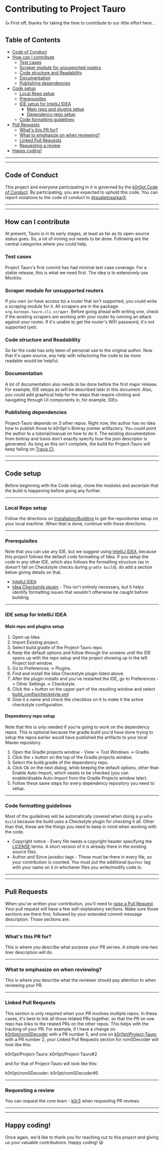 # Contributing to Project Tauro

:+1: First off, thanks for taking the time to contribute to our little effort here...

## Table of Contents

* [Code of Conduct](#code-of-conduct)
* [How can I contribute](#how-can-i-contribute)
  * [Test cases](#test-cases)
  * [Scraper module for unsupported routers](#scraper-module-for-unsupported-routers)
  * [Code structure and Readability](#code-structure-and-readability)
  * [Documentation](#documentation)
  * [Publishing dependencies](#publishing-dependencies)
* [Code setup](#code-setup)
  * [Local Repo setup](#local-repo-setup)
  * [Prerequisites](#prerequisites)
  * [IDE setup for IntelliJ IDEA](#ide-setup-for-intellij-idea)
    * [Main repo and plugins setup](#main-repo-and-plugins-setup)
    * [Dependency repo setup](#dependency-repo-setup)
  * [Code formatting guidelines](#code-formatting-guidelines)
* [Pull Requests](#pull-requests)
  * [What's this PR for?](#whats-this-pr-for)
  * [What to emphasize on when reviewing?](#what-to-emphasize-on-when-reviewing)
  * [Linked Pull Requests](#linked-pull-requests)
  * [Requesting a review](#requesting-a-review)
* [Happy coding!](#happy-coding)

---
---

## Code of Conduct

This project and everyone participating in it is governed by the [k0r0pt Code of Conduct](CODE_OF_CONDUCT.md). By 
participating, you are expected to uphold this code. You can report violations to the code of conduct to 
[@sudiptosarkarX](https://twitter.com/sudiptosarkarX).

---
---

## How can I contribute

At present, Tauro is in its early stages, at least as far as its open-source status goes. So, a lot of ironing out needs
to be done. Following are the central categories where you could help.

### Test cases

Project Tauro's first commit has had minimal test case coverage. For a stable release, this is what we need first. The 
idea is to extensively use Mockito.

### Scraper module for unsupported routers

If you own (or have access to) a router that isn't supported, you could write a scraping module for it. All scrapers 
are in the package: `org.koreops.tauro.cli.scraper`. Before going ahead with writing one, check if the existing scrapers
are working with your router by running an attack against your router. If it's unable to get the router's WiFi password,
it's not supported (yet).

### Code structure and Readability

So far the code has only been of personal use to the original author. Now that it's open source, any help with 
refactoring the code to be more readable would be helpful.

### Documentation

A lot of documentation also needs to be done before the first major release. For example, IDE setups as will be 
described later in this document. Also, you could add graphical help for the steps that require clicking and navigating
through UI components in, for example, IDEs.

### Publishing dependencies

Project-Tauro depends on 3 other repos. Right now, the author has no idea how to publish those to k0r0pt's Bintray 
jcenter artifactory. You could point the author to a tutorial/manual on how to do it. The existing documentation from 
bintray and travis don't exactly specify how the json descriptor is generated. As long as this isn't complete, the build
for Project-Tauro will keep failing on [Travis CI](http://travis-ci.org/).

---
---

## Code setup

Before beginning with the Code setup, clone the modules and ascertain that the build is happening before going any 
further.

---

### Local Repo setup

Follow the directions on [Installation/Building](README.md#installation-building) to get the repositories setup on your
local machine. When that is done, continue with these directions.

---

### Prerequisites

Note that you can use any IDE, but we suggest using [IntelliJ IDEA](https://www.jetbrains.com/idea/), because this 
project follows the default code formatting of Idea. If you setup the code in any other IDE, which also follows the 
formatting structure (as in doesn't fail on Checkstyle checks during `gradle build`), do add a section below giving 
details on that.

* [IntelliJ IDEA](https://www.jetbrains.com/idea/)
* [Idea Checkstyle plugin](https://plugins.jetbrains.com/plugin/1065-checkstyle-idea) - This isn't entirely necessary, 
  but it helps identify formatting issues that wouldn't otherwise be caught before building.

---

### IDE setup for IntelliJ IDEA

#### Main repo and plugins setup

1. Open up Idea.
2. Import Existing project.
3. Select build.gradle of the Project-Tauro repo.
4. Keep the default options and follow through the screens until the IDE opens up with the repo setup and the project 
   showing up in the left Project tool window. 
5. Go to Preferences -> Plugins.
6. Find and install the Idea Checkstyle plugin listed above.
7. After the plugin installs and you've restarted the IDE, go to Preferences -> Other Settings -> Checkstyle.
8. Click the + button on the upper part of the resulting window and select 
   [build_config/checkstyle.xml](build_config/checkstyle.xml)
9. Give it a name and check the checkbox on it to make it the active checkstyle configuration.

#### Dependency repo setup

Note that this is only needed if you're going to work on the dependency repos. This is optional because the gradle build
you'd have done trying to setup the repos earlier would have published the artifacts to your local Maven repository.

1. Open the Gradle projects window - View -> Tool Windows -> Gradle.
2. Click the + button on the top of the Gradle projects window.
3. Select the build.gradle of the dependency repo.
4. Click Ok on the next dialog, while keeping the default options, other than Enable Auto-Import, which needs to be 
   checked (you can enable/disable Auto-Import from the Gradle Projects window later).
5. Follow these same steps for every dependency repository you need to setup.

---

### Code formatting guidelines

Most of the guidelines will be automatically covered when doing a `gradle build` because the build uses a Checkstyle 
plugin for checking it all. Other than that, these are the things you need to keep in mind when working with the code.

* Copyright notice - Every file needs a copyright header specifying the [LICENSE](LICENSE) terms. A short version of it 
  is already there in the existing source files.
* Author and Since javadoc tags - These must be there in every file, so your contribution is counted. You must put the
  additional `@author` tag with your name on it in whichever files you write/modify code in.

---
---

## Pull Requests

When you've written your contribution, you'll need to 
[raise a Pull Request](https://help.github.com/articles/creating-a-pull-request/). Your pull request will have a few 
self-explanatory sections. Make sure those sections are there first, followed by your extended commit message 
description. Those sections are:

---

### What's this PR for?

This is where you describe what purpose your PR serves. A simple one-two liner description will do.

---

### What to emphasize on when reviewing?

This is where you describe what the reviewer should pay attention to when reviewing your PR.

---

### Linked Pull Requests

This section is only required when your PR involves multiple repos. In these cases, it's best to link all those related 
PRs together, so that the PR on one repo has links to the related PRs on the other repos. This helps with the tracking 
of your PR. For example, if I have a change on [k0r0pt/rom0Decoder](https://github.com/k0r0pt/rom0Decoder/) with a PR 
number 5, and one on [k0r0pt/Project-Tauro](https://github.com/k0r0pt/Project-Tauro/) with a PR number 2, your Linked 
Pull Requests section for rom0Decoder will look like this:

k0r0pt/Project-Tauro: k0r0pt/Project-Tauro#2

and for that of Project-Tauro will look like this:

k0r0pt/rom0Decoder: k0r0pt/rom0Decoder#5

---

### Requesting a review

You can request the core team - [k0r3](https://github.com/orgs/k0r0pt/teams/k0r3) when requesting PR reviews.

---
---

## Happy coding!

Once again, we'd like to thank you for reaching out to this project and giving us your valuable contributions. Happy 
coding! :smiley:
